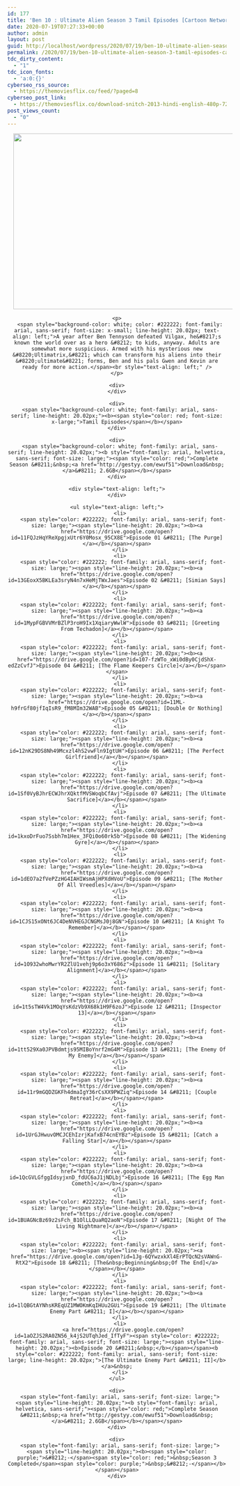 ```yaml
---
id: 177
title: 'Ben 10 : Ultimate Alien Season 3 Tamil Episodes [Cartoon Network Tamil]'
date: 2020-07-19T07:27:33+00:00
author: admin
layout: post
guid: http://localhost/wordpress/2020/07/19/ben-10-ultimate-alien-season-3-tamil-episodes-cartoon-network-tamil/
permalink: /2020/07/19/ben-10-ultimate-alien-season-3-tamil-episodes-cartoon-network-tamil/
tdc_dirty_content:
  - "1"
tdc_icon_fonts:
  - 'a:0:{}'
cyberseo_rss_source:
  - https://themoviesflix.co/feed/?paged=8
cyberseo_post_link:
  - https://themoviesflix.co/download-snitch-2013-hindi-english-480p-720p-1080p/
post_views_count:
  - "0"
---
```

<div dir="ltr" style="text-align: left;" trbidi="on">
  <div class="separator" style="clear: both; text-align: center;">
    <div class="separator" style="clear: both;">
      <a href="https://1.bp.blogspot.com/-pTYrNGwSGNY/XN7A_GoA5JI/AAAAAAAAAhc/yiMbTOaBMLEBo-T5Amu8ItAZLCmIm6r-wCPcBGAYYCw/s1600/b462cc1d238cf66abfa36e858aede828.jpg" style="margin-left: 1em; margin-right: 1em;"><img loading="lazy" border="0" data-original-height="1011" data-original-width="1600" height="404" src="https://1.bp.blogspot.com/-pTYrNGwSGNY/XN7A_GoA5JI/AAAAAAAAAhc/yiMbTOaBMLEBo-T5Amu8ItAZLCmIm6r-wCPcBGAYYCw/s640/b462cc1d238cf66abfa36e858aede828.jpg" width="640" /></a>
    </div>
    
    <p>
      <span style="background-color: white; color: #222222; font-family: arial, sans-serif; font-size: x-small; line-height: 20.02px; text-align: left;">A year after Ben Tennyson defeated Vilgax, he&#8217;s known the world over as a hero &#8212; to kids, anyway. Adults are somewhat more suspicious. Armed with his mysterious new &#8220;Ultimatrix,&#8221; which can transform his aliens into their &#8220;ultimate&#8221; forms, Ben and his pals Gwen and Kevin are ready for more action.</span><br style="text-align: left;" />
    </p>
    
    <div>
    </div>
    
    <div>
      <span style="background-color: white; font-family: arial, sans-serif; line-height: 20.02px;"><b><span style="color: red; font-size: x-large;">Tamil Episodes</span></b></span>
    </div>
    
    <div>
      <span style="background-color: white; font-family: arial, sans-serif; line-height: 20.02px;"><b style="font-family: arial, helvetica, sans-serif; font-size: large;"><span style="color: red;">Complete Season &#8211;&nbsp;<a href="http://gestyy.com/ewuf51">Download&nbsp;</a>&#8211; 2.6GB</span></b></span>
    </div>
    
    <div style="text-align: left;">
    </div>
    
    <ul style="text-align: left;">
      <li>
        <span style="color: #222222; font-family: arial, sans-serif; font-size: large;"><span style="line-height: 20.02px;"><b><a href="https://drive.google.com/open?id=11FQJzHqYReXpgjxUtr6Y0Mosx_95CX8E">Episode 01 &#8211; [The Purge]</a></b></span></span>
      </li>
      <li>
        <span style="color: #222222; font-family: arial, sans-serif; font-size: large;"><span style="line-height: 20.02px;"><b><a href="https://drive.google.com/open?id=13GEoxX5BKLEa3sryN4n7xHeMjTWxJaes">Episode 02 &#8211; [Simian Says]</a></b></span></span>
      </li>
      <li>
        <span style="color: #222222; font-family: arial, sans-serif; font-size: large;"><span style="line-height: 20.02px;"><b><a href="https://drive.google.com/open?id=1MypFGBVVMrBZlP3roH9Ix1XqiaryWwlW">Episode 03 &#8211; [Greeting From Techadon]</a></b></span></span>
      </li>
      <li>
        <span style="color: #222222; font-family: arial, sans-serif; font-size: large;"><span style="line-height: 20.02px;"><b><a href="https://drive.google.com/open?id=107-fzWTo_xWi0dBy0CjdShX-edZzCvfJ">Episode 04 &#8211; [The Flame Keepers Circle]</a></b></span></span>
      </li>
      <li>
        <span style="color: #222222; font-family: arial, sans-serif; font-size: large;"><span style="line-height: 20.02px;"><b><a href="https://drive.google.com/open?id=11ML-h9frGf80jfIqIsR9_fM8MIm32WAB">Episode 05 &#8211; [Double Or Nothing]</a></b></span></span>
      </li>
      <li>
        <span style="color: #222222; font-family: arial, sans-serif; font-size: large;"><span style="line-height: 20.02px;"><b><a href="https://drive.google.com/open?id=12nK29DS8Nh49Mcxzl4hS2vwFln9IgtUH">Episode 06 &#8211; [The Perfect Girlfriend]</a></b></span></span>
      </li>
      <li>
        <span style="color: #222222; font-family: arial, sans-serif; font-size: large;"><span style="line-height: 20.02px;"><b><a href="https://drive.google.com/open?id=1Sf0VyBJhrECWJhrXQktfMVSWoqbCfAvj">Episode 07 &#8211; [The Ultimate Sacrifice]</a></b></span></span>
      </li>
      <li>
        <span style="color: #222222; font-family: arial, sans-serif; font-size: large;"><span style="line-height: 20.02px;"><b><a href="https://drive.google.com/open?id=1kxoDrFuo7Ssbh7m1Hex_3FQi0o60rk5b">Episode 08 &#8211; [The Widening Gyre]</a></b></span></span>
      </li>
      <li>
        <span style="color: #222222; font-family: arial, sans-serif; font-size: large;"><span style="line-height: 20.02px;"><b><a href="https://drive.google.com/open?id=1dEO7a2fVePZzHG4IAHIWsmAjHPXdHVoU">Episode 09 &#8211; [The Mother Of All Vreedles]</a></b></span></span>
      </li>
      <li>
        <span style="color: #222222; font-family: arial, sans-serif; font-size: large;"><span style="line-height: 20.02px;"><b><a href="https://drive.google.com/open?id=1CJS15xONt6JC4DeNVHEGJCNGMsJ0j8GN">Episode 10 &#8211; [A Knight To Remember]</a></b></span></span>
      </li>
      <li>
        <span style="color: #222222; font-family: arial, sans-serif; font-size: large;"><span style="line-height: 20.02px;"><b><a href="https://drive.google.com/open?id=1O932whoMwrYR2ZlU1vehj9p6o3xY686z">Episode 11 &#8211; [Solitary Alignment]</a></b></span></span>
      </li>
      <li>
        <span style="color: #222222; font-family: arial, sans-serif; font-size: large;"><span style="line-height: 20.02px;"><b><a href="https://drive.google.com/open?id=1t5sTW4Vk1MOqYsKdzVb9X68k1H9F6zoJ">Episode 12 &#8211; [Inspector 13]</a></b></span></span>
      </li>
      <li>
        <span style="color: #222222; font-family: arial, sans-serif; font-size: large;"><span style="line-height: 20.02px;"><b><a href="https://drive.google.com/open?id=1tt529Xa0JPVBdmtjs95MIBoYnrf2mG4M">Episode 13 &#8211; [The Enemy Of My Enemy]</a></b></span></span>
      </li>
      <li>
        <span style="color: #222222; font-family: arial, sans-serif; font-size: large;"><span style="line-height: 20.02px;"><b><a href="https://drive.google.com/open?id=11r9mGQDZGKFh4dmaIgY36rCsXX9PWZiq">Episode 14 &#8211; [Couple Retreat]</a></b></span></span>
      </li>
      <li>
        <span style="color: #222222; font-family: arial, sans-serif; font-size: large;"><span style="line-height: 20.02px;"><b><a href="https://drive.google.com/open?id=1UrGJHwuvOMCJCEhIzrjKafxB74cnEYBz">Episode 15 &#8211; [Catch a Falling Star]</a></b></span></span>
      </li>
      <li>
        <span style="color: #222222; font-family: arial, sans-serif; font-size: large;"><span style="line-height: 20.02px;"><b><a href="https://drive.google.com/open?id=1QcGVLGfggIdsyjxnD_fdUC6aJ1jNDLbj">Episode 16 &#8211; [The Egg Man Cometh]</a></b></span></span>
      </li>
      <li>
        <span style="color: #222222; font-family: arial, sans-serif; font-size: large;"><span style="line-height: 20.02px;"><b><a href="https://drive.google.com/open?id=1BUAGNcBz69z2sFch_B1OlLLQuaRQ2aoN">Episode 17 &#8211; [Night Of The Living Nightmare]</a></b></span></span>
      </li>
      <li>
        <span style="color: #222222; font-family: arial, sans-serif; font-size: large;"><b><span style="line-height: 20.02px;"><a href="https://drive.google.com/open?id=1Jg-6QYwzxkXl4ErPTQcN2sVAWnG-RtX2">Episode 18 &#8211; [The&nbsp;Beginning&nbsp;Of The End]</a></span></b></span>
      </li>
      <li>
        <span style="color: #222222; font-family: arial, sans-serif; font-size: large;"><span style="line-height: 20.02px;"><b><a href="https://drive.google.com/open?id=1lQBGtAYNhsKREqUZ1MWOKmKqIHUu2GUi">Episode 19 &#8211; [The Ultimate Enemy Part &#8211; I]</a></b></span></span>
      </li>
      <li>
        <a href="https://drive.google.com/open?id=1aOZJS2RA0ZN56_k4jS2UTqhJed_IfTyF"><span style="color: #222222; font-family: arial, sans-serif; font-size: large;"><span style="line-height: 20.02px;"><b>Episode 20 &#8211;&nbsp;</b></span></span><b style="color: #222222; font-family: arial, sans-serif; font-size: large; line-height: 20.02px;">[The Ultimate Enemy Part &#8211; II]</b></a>&nbsp;
      </li>
    </ul>
    
    <div>
      <span style="font-family: arial, sans-serif; font-size: large;"><span style="line-height: 20.02px;"><b style="font-family: arial, helvetica, sans-serif;"><span style="color: red;">Complete Season &#8211;&nbsp;<a href="http://gestyy.com/ewuf51">Download&nbsp;</a>&#8211; 2.6GB</span></b></span></span>
    </div>
    
    <div>
      <span style="font-family: arial, sans-serif; font-size: large;"><span style="line-height: 20.02px;"><b><span style="color: purple;">&#8212;-</span><span style="color: red;">&nbsp;Season 3 Completed</span><span style="color: purple;">&nbsp;&#8212;-</span></b></span></span>
    </div>
  </div>
</div>